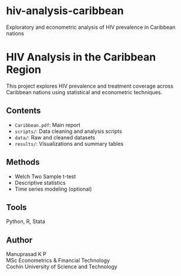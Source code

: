 # hiv-analysis-caribbean
Exploratory and econometric analysis of HIV prevalence in Caribbean nations
# HIV Analysis in the Caribbean Region

This project explores HIV prevalence and treatment coverage across Caribbean nations using statistical and econometric techniques.

## Contents
- `Caribbean.pdf`: Main report
- `scripts/`: Data cleaning and analysis scripts
- `data/`: Raw and cleaned datasets
- `results/`: Visualizations and summary tables

## Methods
- Welch Two Sample t-test
- Descriptive statistics
- Time series modeling (optional)

## Tools
Python, R, Stata

## Author
Manuprasad K P  
MSc Econometrics & Financial Technology  
Cochin University of Science and Technology
